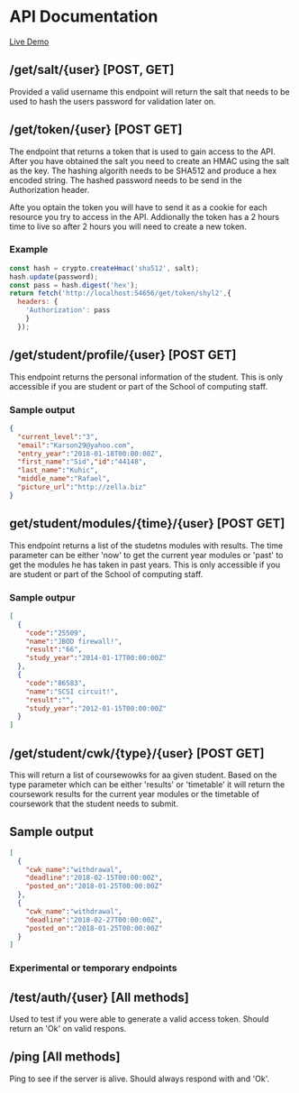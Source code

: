 # API Documentation

[Live Demo](https://sis-shonei.herokuapp.com/)

## /get/salt/{user} [POST, GET]
Provided a valid username this endpoint will return the salt that needs to be used to hash the users password for validation later on.

## /get/token/{user} [POST GET]
The endpoint that returns a token that is used to gain access to the API. After you have obtained the salt you need to create an HMAC using the salt as the key. The hashing algorith needs to be SHA512 and produce a hex encoded string. The hashed password needs to be send in the Authorization header.

Afte you optain the token you will have to send it as a cookie for each resource you try to access in the API. Addionally the token has a 2 hours time to live so after 2 hours you will need to create a new token.

### Example
```javascript
const hash = crypto.createHmac('sha512', salt);
hash.update(password);
const pass = hash.digest('hex');
return fetch('http://localhost:54656/get/token/shyl2',{
  headers: {
    'Authorization': pass
    }
  });
```

## /get/student/profile/{user} [POST GET]
This endpoint returns the personal information of the student. This is only accessible if you are student or part of the School of computing staff.

### Sample output
```json
{
  "current_level":"3",
  "email":"Karson29@yahoo.com",
  "entry_year":"2018-01-18T00:00:00Z",
  "first_name":"Sid","id":"44148",
  "last_name":"Kuhic",
  "middle_name":"Rafael",
  "picture_url":"http://zella.biz"
}
```

## get/student/modules/{time}/{user} [POST GET]
This endpoint returns a list of the studetns modules with results. The time parameter can be either 'now' to get the current year modules or 'past' to get the modules he has taken in past years. This is only accessible if you are student or part of the School of computing staff.

### Sample outpur 
```json
[
  {
    "code":"25509",
    "name":"JBOD firewall!",
    "result":"66",
    "study_year":"2014-01-17T00:00:00Z"
  },
  {
    "code":"86583",
    "name":"SCSI circuit!",
    "result":"",
    "study_year":"2012-01-15T00:00:00Z"
  }
]
```

## /get/student/cwk/{type}/{user} [POST GET]
This will return a list of coursewowks for aa given student. Based on the type parameter which can be either 'results' or 'timetable' it will return the coursework results for the current year modules or the timetable of coursework that the student needs to submit.

## Sample output
```json
[
  {
    "cwk_name":"withdrawal",
    "deadline":"2018-02-15T00:00:00Z",
    "posted_on":"2018-01-25T00:00:00Z"
  },
  {
    "cwk_name":"withdrawal",
    "deadline":"2018-02-27T00:00:00Z",
    "posted_on":"2018-01-25T00:00:00Z"
  }
]
```

### Experimental or temporary endpoints

## /test/auth/{user} [All methods]
Used to test if you were able to generate a valid access token. Should return an 'Ok' on valid respons.

## /ping [All methods]
Ping to see if the server is alive. Should always respond with and 'Ok'.

